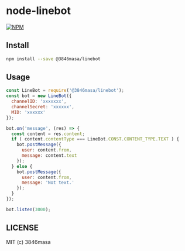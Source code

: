 node-linebot
=======

[![NPM](https://nodei.co/npm/@3846masa%2Flinebot.png?mini=true)](https://nodei.co/npm/@3846masa%2Flinebot/)

## Install

```sh
npm install --save @3846masa/linebot
```

## Usage

```javascript
const LineBot = require('@3846masa/linebot');
const bot = new LineBot({
  channelID: 'xxxxxxx',
  channelSecret: 'xxxxxx',
  MID: 'xxxxxx'
});

bot.on('message', (res) => {
  const content = res.content;
  if ( content.contentType === LineBot.CONST.CONTENT_TYPE.TEXT ) {
    bot.postMessage({
      user: content.from,
      message: content.text
    });
  } else {
    bot.postMessage({
      user: content.from,
      message: 'Not text.'
    });
  }
});

bot.listen(3000);
```

## LICENSE

MIT (c) 3846masa

